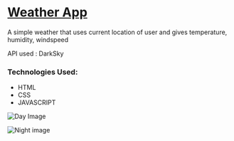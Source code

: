 # [Weather App](https://jatinmodi001.github.io/Weather-App/)
A simple weather that uses current location of user and gives temperature, humidity, windspeed

API used : DarkSky
### Technologies Used:
* HTML
* CSS
* JAVASCRIPT

![Day Image](https://docs.google.com/uc?export=download&id=1EZIuE0ATNntyNr-5RPYgNsprNTZP__Xn)

![Night image](https://docs.google.com/uc?export=download&id=1VmHb4A3XAJ0jCv7MW9caUVX62CvJfsez)
